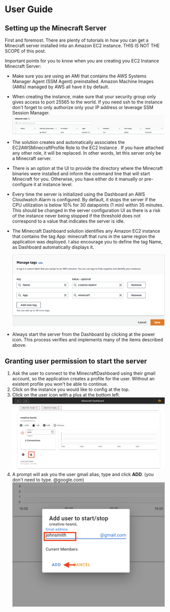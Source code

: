 # User Guide

## Setting up the Minecraft Server

First and foremost. There are plenty of tutorials in how you can get a Minecraft server installed into an Amazon EC2 instance. THIS IS NOT THE SCOPE of this post. 

Important points for you to know when you are creating you EC2 Instance Minecraft Server:

- Make sure you are using an AMI that contains the AWS Systems Manager Agent (SSM Agent) preinstalled. Amazon Machine Images (AMIs) managed by AWS all have it by default.
  
- When creating the instance, make sure that your security group only gives access to port 25565 to the world. If you need ssh to the instance don't forget to only authorize only your IP address or leverage SSM Session Manager.
  ![alt text](../images/security-group.png)

- The solution creates and automatically associates the EC2AWSMinecraftProfile Role to the EC2 Instance . If you have attached any other role, it will be replaced. In other words, let this server only be a Minecraft server.

- There is an option at the UI to provide the directory where the Minecraft binaries were installed and inform the command line that will start Minecraft for you. Otherwise, you have either do it manually or pre-configure it at instance level.

- Every time the server is initialized using the Dashboard an AWS Cloudwatch Alarm is configured. By default, it stops the server if the CPU utilization is below 10% for 30 datapoints (1 min) within 35 minutes. This should be changed in the server configuration UI as there is a risk of the instance never being stopped if the threshold does not correspond to a value that indicates the server is idle.

- The Minecraft Dashboard solution identifies any Amazon EC2 instance that contains the tag App: minecraft that runs in the same region the application was deployed. I also encourage you to define the tag Name, as Dashboard automatically displays it.
  
  ![alt text](../images/manage-tags.png)

- Always start the server from the Dashboard by clicking at the power icon. This process verifies and implements many of the items described above.


## Granting user permission to start the server

1. Ask the user to connect to the MinecraftDashboard using their gmail account, so the application creates a profile for the user. Without an existent profile you won't be able to continue. 
2. Click on the instance you would like to config at the top.
3. Click on the user icon with a plus at the bottom left.
   ![alt text](../images/dashboard.png)
4. A prompt will ask you the user gmail alias, type and click **ADD**. (you don't need to type. @google.com)
   ![alt text](../images/dashboard-adduser.png)

